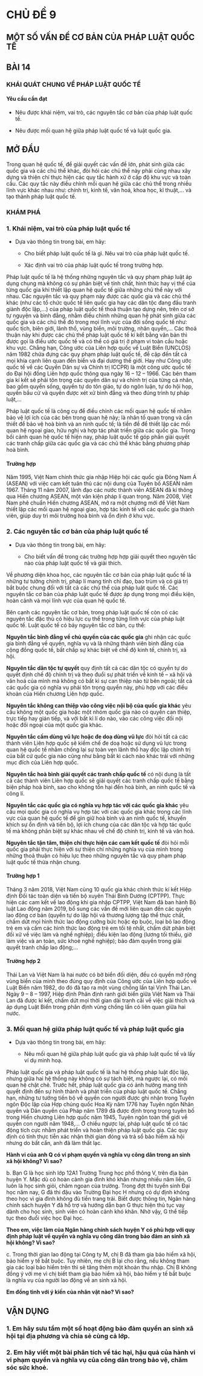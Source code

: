 # CHỦ ĐỀ 9

## MỘT SỐ VẤN ĐỀ CƠ BẢN CỦA PHÁP LUẬT QUỐC TẾ

## BÀI 14

### KHÁI QUÁT CHUNG VỀ PHÁP LUẬT QUỐC TẾ

#### Yêu cầu cần đạt

*   Nêu được khái niệm, vai trò, các nguyên tắc cơ bản của pháp luật quốc tế.

*   Nêu được mối quan hệ giữa pháp luật quốc tế và luật quốc gia.

## MỞ ĐẦU

Trong quan hệ quốc tế, để giải quyết các vấn đề lớn, phát sinh giữa các quốc gia và các chủ thể khác, đòi hỏi các chủ thể này phải cùng nhau xây dựng và thiện chí thực hiện các quy tắc hành xử ở cấp độ khu vực và toàn cầu. Các quy tắc này điều chỉnh mối quan hệ giữa các chủ thể trong nhiều lĩnh vực khác nhau như: chính trị, kinh tế, văn hoá, khoa học, kĩ thuật,... và tạo thành pháp luật quốc tế.

### KHÁM PHÁ

### 1. Khái niệm, vai trò của pháp luật quốc tế

*   Dựa vào thông tin trong bài, em hãy:

    *   Cho biết pháp luật quốc tế là gì. Nêu vai trò của pháp luật quốc tế.

    *   Xác định vai trò của pháp luật quốc tế trong trường hợp.

Pháp luật quốc tế là hệ thống những nguyên tắc và quy phạm pháp luật áp dụng chung mà không có sự phân biệt về tính chất, hình thức hay vị thế của từng quốc gia khi thiết lập quan hệ quốc tế giữa những chủ thể này với nhau. Các nguyên tắc và quy phạm này được các quốc gia và các chủ thể khác (như các tổ chức quốc tế liên quốc gia hay các dân tộc đang đấu tranh giành độc lập,...) của pháp luật quốc tế thoả thuận tạo dựng nên, trên cơ sở tự nguyện và bình đẳng, nhằm điều chỉnh những quan hệ phát sinh giữa các quốc gia và các chủ thể đó trong mọi lĩnh vực của đời sống quốc tế như: quốc tịch, biên giới, lãnh thổ, vùng biển, môi trường, nhân quyền,... Các thoả thuận này khi được các chủ thể pháp luật quốc tế kí kết bằng văn bản thì được gọi là điều ước quốc tế và có thể có giá trị ở phạm vi toàn cầu hoặc khu vực. Chẳng hạn, Công ước của Liên hợp quốc về Luật Biển (UNCLOS) năm 1982 chứa đựng các quy phạm pháp luật quốc tế, đề cập đến tất cả mọi khía cạnh liên quan đến biển và đại dương thế giới. Hay như Công ước quốc tế về các Quyền Dân sự và Chính trị ICCPR) là một công ước quốc tế do Đại hội đồng Liên hợp quốc thông qua ngày 16 – 12 – 1966. Các bên tham gia kí kết sẽ phải tôn trọng các quyền dân sự và chính trị của từng cá nhân, bao gồm quyền sống, quyền tự do tôn giáo, tự do ngôn luận, tự do hội họp, quyền bầu cử và quyền được xét xử bình đẳng và theo đúng trình tự pháp luật,...

Pháp luật quốc tế là công cụ để điều chỉnh các mối quan hệ quốc tế nhằm bảo vệ lợi ích của các bên trong quan hệ này; là nhân tố quan trọng và cần thiết để bảo vệ hoà bình và an ninh quốc tế; là tiền đề để thiết lập các mối quan hệ ngoại giao, hữu nghị và hợp tác phát triển giữa các quốc gia. Trong bối cảnh quan hệ quốc tế hiện nay, pháp luật quốc tế góp phần giải quyết các tranh chấp giữa các quốc gia và các chủ thể khác bằng phương pháp hoà bình.

#### Trường hợp

Năm 1995, Việt Nam chính thức gia nhập Hiệp hội các quốc gia Đông Nam Á (ASEAN) với việc cam kết tuân thủ các nội dung của Tuyên bố ASEAN năm 1967. Tháng 11 năm 2007, lãnh đạo các nước thành viên ASEAN đã kí thông qua Hiến chương ASEAN, một văn kiện pháp lí quan trọng. Năm 2008, Việt Nam phê chuẩn Hiến chương ASEAN, mở ra một chương mới để Việt Nam thiết lập các mối quan hệ ngoại giao, hợp tác kinh tế với các quốc gia thành viên, giúp duy trì môi trường hoà bình và ổn định ở khu vực.

### 2. Các nguyên tắc cơ bản của pháp luật quốc tế

*   Dựa vào thông tin trong bài, em hãy:

    *   Cho biết vấn đề trong các trường hợp hợp giải quyết theo nguyên tắc nào của pháp luật quốc tế và giải thích.

Về phương diện khoa học, các nguyên tắc cơ bản của pháp luật quốc tế là những tư tưởng chính trị, pháp lí mang tính chỉ đạo, bao trùm và có giá trị bắt buộc chung đối với tất cả các chủ thể của pháp luật quốc tế. Các nguyên tắc cơ bản của pháp luật quốc tế được áp dụng trong mọi điều kiện, hoàn cảnh và mọi lĩnh vực của quan hệ quốc tế.

Bên cạnh các nguyên tắc cơ bản, trong pháp luật quốc tế còn có các nguyên tắc đặc thù có hiệu lực cụ thể trong từng lĩnh vực của pháp luật quốc tế. Luật quốc tế có bảy nguyên tắc cơ bản, cụ thể:

**Nguyên tắc bình đẳng về chủ quyền của các quốc gia** ghi nhận các quốc gia bình đẳng về quyền, nghĩa vụ và là những thành viên bình đẳng của cộng đồng quốc tế, bất chấp sự khác biệt về chế độ kinh tế, chính trị, xã hội.

**Nguyên tắc dân tộc tự quyết** quy định tất cả các dân tộc có quyền tự do quyết định chế độ chính trị và theo đuổi sự phát triển về kinh tế – xã hội và văn hoá của mình mà không có bất kì sự can thiệp nào từ bên ngoài; tất cả các quốc gia có nghĩa vụ phải tôn trọng quyền này, phù hợp với các điều khoản của Hiến chương Liên hợp quốc.

**Nguyên tắc không can thiệp vào công việc nội bộ của quốc gia khác** yêu cầu không một quốc gia hoặc một nhóm quốc gia nào có quyền can thiệp, trực tiếp hay gián tiếp, và với bất kì lí do nào, vào các công việc đối nội hoặc đối ngoại của một quốc gia khác.

**Nguyên tắc cấm dùng vũ lực hoặc đe doạ dùng vũ lực** đòi hỏi tất cả các thành viên Liên hợp quốc sẽ kiềm chế đe doạ hoặc sử dụng vũ lực trong quan hệ quốc tế nhằm chống lại sự toàn vẹn lãnh thổ hay độc lập chính trị của bất cứ quốc gia nào cũng như bằng bất kì cách nào khác trái với những mục đích của Liên hợp quốc.

**Nguyên tắc hoà bình giải quyết các tranh chấp quốc tế** có nội dung là tất cả các thành viên Liên hợp quốc sẽ giải quyết các tranh chấp quốc tế bằng biện pháp hoà bình, sao cho không tổn hại đến hoà bình, an ninh quốc tế và công lí.

**Nguyên tắc các quốc gia có nghĩa vụ hợp tác với các quốc gia khác** yêu cầu mọi quốc gia có nghĩa vụ hợp tác với các quốc gia khác trong các lĩnh vực của quan hệ quốc tế để gìn giữ hoà bình và an ninh quốc tế, khuyến khích sự ổn định và tiến bộ, lợi ích chung của các dân tộc và hợp tác quốc tế mà không phân biệt sự khác nhau về chế độ chính trị, kinh tế và văn hoá.

**Nguyên tắc tận tâm, thiện chí thực hiện các cam kết quốc tế** đòi hỏi mỗi quốc gia phải thực hiện với sự thiện chí những nghĩa vụ của mình trong những thoả thuận có hiệu lực theo những nguyên tắc và quy phạm pháp luật quốc tế thừa nhận chung.

#### Trường hợp 1

Tháng 3 năm 2018, Việt Nam cùng 10 quốc gia khác chính thức kí kết Hiệp định Đối tác toàn diện và tiến bộ xuyên Thái Bình Dương (CPTPP). Thực hiện các cam kết về lao động khi gia nhập CPTPP, Việt Nam đã ban hành Bộ luật Lao động năm 2019, bổ sung các vấn đề mới liên quan đến các quyền lao động cơ bản (quyền tự do lập hội và thương lượng tập thể thực chất, chấm dứt mọi hình thức lao động cưỡng bức hoặc ép buộc, loại bỏ lao động trẻ em và cấm các hình thức lao động trẻ em tồi tệ nhất, chấm dứt phân biệt đối xử về việc làm và nghề nghiệp); điều kiện lao động (lương tối thiểu, giờ làm việc và an toàn, sức khoẻ nghề nghiệp); bảo đảm quyền trong giải quyết tranh chấp lao động;...

#### Trường hợp 2

Thái Lan và Việt Nam là hai nước có bờ biển đối diện, đều có quyền mở rộng vùng biển của mình theo đúng quy định của Công ước của Liên hợp quốc về Luật Biển năm 1982, do đó đã tạo ra một vùng chồng lấn tại Vịnh Thái Lan. Ngày 9 – 8 – 1997, Hiệp định Phân định ranh giới biển giữa Việt Nam và Thái Lan đã được kí kết, chấm dứt mọi thời gian dài tranh cãi về việc giải thích và áp dụng Luật Biển trong phân định vùng chồng lấn có liên quan giữa hai nước.

### 3. Mối quan hệ giữa pháp luật quốc tế và pháp luật quốc gia

*   Dựa vào thông tin trong bài, em hãy:

    *   Nêu mối quan hệ giữa pháp luật quốc gia và pháp luật quốc tế và lấy ví dụ minh hoạ.

Pháp luật quốc gia và pháp luật quốc tế là hai hệ thống pháp luật độc lập, nhưng giữa hai hệ thống này không có sự tách biệt, mà ngược lại, có mối quan hệ chặt chẽ. Trước hết, pháp luật quốc gia có ảnh hưởng mang tính quyết định đến sự hình thành và phát triển của pháp luật quốc tế. Chẳng hạn, những tư tưởng tiến bộ về quyền con người được ghi nhận trong Tuyên ngôn Độc lập của Hợp chúng quốc Hoa Kỳ năm 1776 hay Tuyên ngôn Nhân quyền và Dân quyền của Pháp năm 1789 đã được định trọng trong tuyên bố trong Hiến chương Liên hợp quốc năm 1945, Tuyên ngôn toàn thế giới về quyền con người năm 1948,... Ở chiều ngược lại, pháp luật quốc tế có tác động tích cực nhằm phát triển và hoàn thiện pháp luật quốc gia. Các quy định có tính thực tiễn xác nhận thời gian đóng và trả sổ bảo hiểm xã hội nhưng do bất cẩn, anh đã làm thất lạc.

**Hành vi của anh Q có vi phạm quyền và nghĩa vụ công dân trong an sinh xã hội không? Vì sao?**

b. Bạn G là học sinh lớp 12A1 Trường Trung học phổ thông V, trên địa bàn huyện Y. Mặc dù có hoàn cảnh gia đình khó khăn nhưng nhiều năm liền, G luôn là học sinh giỏi, chăm ngoan của trường. Trong đợt thi tuyển sinh Đại học năm nay, G đã thi đậu vào Trường Đại học H nhưng có dự định không theo học vì gia đình không đủ tiền trang trải. Biết được thông tin, Ngân hàng chính sách huyện Y đã hỗ trợ và hướng dẫn bạn G thực hiện thủ tục vay dành cho học sinh, sinh viên có hoàn cảnh khó khăn. Nhờ vậy, G thể tiếp tục theo đuổi việc học Đại học.

**Theo em, việc làm của Ngân hàng chính sách huyện Y có phù hợp với quy định pháp luật về quyền và nghĩa vụ công dân trong bảo đảm an sinh xã hội không? Vì sao?**

c. Trong thời gian lao động tại Công ty M, chị B đã tham gia bảo hiểm xã hội, bảo hiểm y tế bắt buộc. Tuy nhiên, mẹ chị B lại cho rằng, nếu không tham gia các loại bảo hiểm trên thì sẽ tăng thêm một khoản thu nhập. Chị B không đồng ý với mẹ vì chị biết tham gia bảo hiểm xã hội, bảo hiểm y tế bắt buộc là nghĩa vụ của người lao động về an sinh xã hội.

**Em đồng tình với ý kiến của nhân vật nào? Vì sao?**

## VẬN DỤNG

### 1. Em hãy sưu tầm một số hoạt động bảo đảm quyền an sinh xã hội tại địa phương và chia sẻ cùng cả lớp.

### 2. Em hãy viết một bài phân tích về tác hại, hậu quả của hành vi vi phạm quyền và nghĩa vụ của công dân trong bảo vệ, chăm sóc sức khoẻ.
